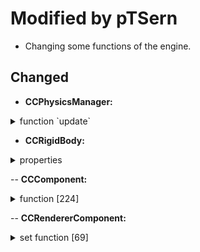 
# Modified by pTSern

- Changing some functions of the engine.

## Changed

- **CCPhysicsManager:**

<details>
<summary> function `update` </summary>

<details>
<summary> FROM </summary>

    update: function (dt) {
            var world = this._world;
            if (!world || !this.enabled) return;

            this.emit('before-step');

            this._steping = true;

            var velocityIterations = PhysicsManager.VELOCITY_ITERATIONS;
            var positionIterations = PhysicsManager.POSITION_ITERATIONS;

            if (this.enabledAccumulator) {
                this._accumulator += dt;

                var FIXED_TIME_STEP = PhysicsManager.FIXED_TIME_STEP;
                var MAX_ACCUMULATOR = PhysicsManager.MAX_ACCUMULATOR;

                // max accumulator time to avoid spiral of death
                if (this._accumulator > MAX_ACCUMULATOR) {
                    this._accumulator = MAX_ACCUMULATOR;
                }

                while (this._accumulator > FIXED_TIME_STEP) {
                    world.Step(FIXED_TIME_STEP, velocityIterations, positionIterations);
                    this._accumulator -= FIXED_TIME_STEP;
                }
            }
            else {
                var timeStep = dt;
                world.Step(timeStep, velocityIterations, positionIterations);
            }

            if (this.debugDrawFlags) {
                this._checkDebugDrawValid();
                this._debugDrawer.clear();
                world.DrawDebugData();
            }

            this._steping = false;

            var events = this._delayEvents;
            for (var i = 0, l = events.length; i < l; i++) {
                var event = events[i];
                event.target[event.func].apply(event.target, event.args);
            }
            events.length = 0;

            this._syncNode();
        },

</details>

<details>
<summary> TO </summary>

    update: window['__pts_moded_mode__'] == undefined ?
        function (dt) {
            var world = this._world;
            if (!world || !this.enabled) return;

            this.emit('before-step');

            this._steping = true;

            var velocityIterations = PhysicsManager.VELOCITY_ITERATIONS;
            var positionIterations = PhysicsManager.POSITION_ITERATIONS;

            if (this.enabledAccumulator) {
                this._accumulator += dt;

                var FIXED_TIME_STEP = PhysicsManager.FIXED_TIME_STEP;
                var MAX_ACCUMULATOR = PhysicsManager.MAX_ACCUMULATOR;

                // max accumulator time to avoid spiral of death
                if (this._accumulator > MAX_ACCUMULATOR) {
                    this._accumulator = MAX_ACCUMULATOR;
                }

                while (this._accumulator > FIXED_TIME_STEP) {
                    world.Step(FIXED_TIME_STEP, velocityIterations, positionIterations);
                    this._accumulator -= FIXED_TIME_STEP;
                }
            }
            else {
                var timeStep = dt;
                world.Step(timeStep, velocityIterations, positionIterations);
            }

            if (this.debugDrawFlags) {
                this._checkDebugDrawValid();
                this._debugDrawer.clear();
                world.DrawDebugData();
            }

            this._steping = false;

            var events = this._delayEvents;
            for (var i = 0, l = events.length; i < l; i++) {
                var event = events[i];
                event.target[event.func].apply(event.target, event.args);
            }
            events.length = 0;

            this._syncNode();
        }
        :
        function (dt) {
            var world = this._world;
            if (!world || !this.enabled) return;

            this.emit('before-step');

            this._steping = true;

            var velocityIterations = PhysicsManager.VELOCITY_ITERATIONS;
            var positionIterations = PhysicsManager.POSITION_ITERATIONS;

            if (this.enabledAccumulator) {
                this._accumulator += dt;

                var FIXED_TIME_STEP = PhysicsManager.FIXED_TIME_STEP;
                var MAX_ACCUMULATOR = PhysicsManager.MAX_ACCUMULATOR;

                // max accumulator time to avoid spiral of death
                if (this._accumulator > MAX_ACCUMULATOR) {
                    this._accumulator = MAX_ACCUMULATOR;
                }

                while (this._accumulator > FIXED_TIME_STEP) {
                    world.Step(FIXED_TIME_STEP, velocityIterations, positionIterations);
                    this._accumulator -= FIXED_TIME_STEP;
                }
            }
            else {
                var timeStep = dt;
                world.Step(timeStep, velocityIterations, positionIterations);
            }

            if (this.debugDrawFlags) {
                this._checkDebugDrawValid();
                this._debugDrawer.clear();
                world.DrawDebugData();
            }

            this._steping = false;

            var events = this._delayEvents;
            for (var i = 0, l = events.length; i < l; i++) {
                var event = events[i];
                event.target[event.func].apply(event.target, event.args);
            }
            events.length = 0;

            this._syncNode();
        },

</details>
</details>

- **CCRigidBody:**

<details>
<summary> properties </summary>

<details>
<summary> ADDED </summary>

        sync_position: {
            get: function() {
                return this._sync_position_;
            },
            set: function() {
            },
            default: false,
            tooltip: CC_DEV && 'i18n:COMPONENT.physics.rigidbody.sync_position'
        },

        sync_rotation: {
            get: function() {
                return this._sync_rotation_;
            },
            set: function() {
            },
            default: false,
            tooltip: CC_DEV && 'i18n:COMPONENT.physics.rigidbody.sync_rotation'
        },

</details>

<details>
<summary> function `update` </summary>

    update: function() {
        if(this.sync_position) this.syncPosition(this.type === BodyType.Animated)
        if(this.sync_rotation) this.syncRotation(this.type === BodyType.Animated)
    },

</details>

</details>

-- **CCComponent:**

<details>
<summary> function [224] </summary>

<details>
<summary> ADDED </summary>

    onChange: null,

    _executeOnChange() {
        this.onChange && this.onChange();
    },

</details>

</details>

-- **CCRendererComponent:**

<details>
<summary> set function [69] </summary>

<details>
<summary> FROM </summary>

        materials: {
            get () {
                return this._materials;
            },
            set (val) {
                this._materials = val;
                this._activateMaterial();
            },
            type: [Material],
            displayName: 'Materials',
            animatable: false
        }

</details>

<details>
<summary> TO </summary>

        materials: {
            get () {
                return this._materials;
            },
            set (val) {
                this._materials = val;
                this._activateMaterial();
                this._executeOnChange();
            },
            type: [Material],
            displayName: 'Materials',
            animatable: false
        }

</details>

</details>

